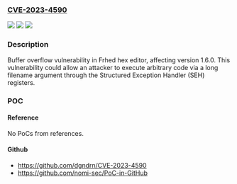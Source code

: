### [CVE-2023-4590](https://cve.mitre.org/cgi-bin/cvename.cgi?name=CVE-2023-4590)
![](https://img.shields.io/static/v1?label=Product&message=Frhed%20&color=blue)
![](https://img.shields.io/static/v1?label=Version&message=%3D%201.6.0%20&color=brighgreen)
![](https://img.shields.io/static/v1?label=Vulnerability&message=CWE-120%20Buffer%20Copy%20without%20Checking%20Size%20of%20Input%20('Classic%20Buffer%20Overflow')&color=brighgreen)

### Description

Buffer overflow vulnerability in Frhed hex editor, affecting version 1.6.0. This vulnerability could allow an attacker to execute arbitrary code via a long filename argument through the Structured Exception Handler (SEH) registers.

### POC

#### Reference
No PoCs from references.

#### Github
- https://github.com/dgndrn/CVE-2023-4590
- https://github.com/nomi-sec/PoC-in-GitHub

